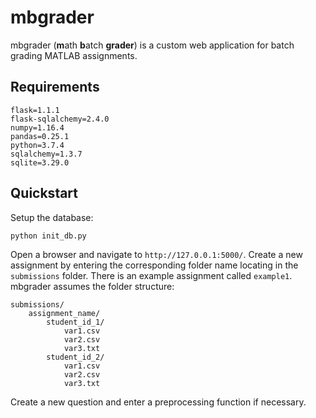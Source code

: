 # mbgrader

mbgrader (**m**ath **b**atch **grader**) is a custom web application for batch grading MATLAB assignments.

## Requirements

```
flask=1.1.1
flask-sqlalchemy=2.4.0
numpy=1.16.4
pandas=0.25.1
python=3.7.4
sqlalchemy=1.3.7
sqlite=3.29.0
```

## Quickstart

Setup the database:

```
python init_db.py
```

Open a browser and navigate to `http://127.0.0.1:5000/`. Create a new assignment by entering the corresponding folder name locating in the `submissions` folder. There is an example assignment called `example1`. mbgrader assumes the folder structure:

```
submissions/
    assignment_name/
        student_id_1/
            var1.csv
            var2.csv
            var3.txt
        student_id_2/
            var1.csv
            var2.csv
            var3.txt
```

Create a new question and enter a preprocessing function if necessary.
